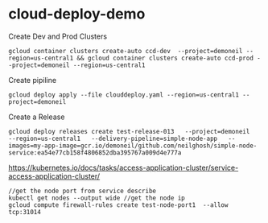 # cloud-deploy-demo

Create Dev and Prod Clusters 
```
gcloud container clusters create-auto ccd-dev  --project=demoneil --region=us-central1 && gcloud container clusters create-auto ccd-prod --project=demoneil --region=us-central1
```


Create pipiline
```
gcloud deploy apply --file clouddeploy.yaml --region=us-central1 --project=demoneil
```

Create a Release 
```
gcloud deploy releases create test-release-013   --project=demoneil   --region=us-central1   --delivery-pipeline=simple-node-app   --images=my-app-image=gcr.io/demoneil/github.com/neilghosh/simple-node-service:ea54e77cb158f4806852dba395767a009d4e777a
```

https://kubernetes.io/docs/tasks/access-application-cluster/service-access-application-cluster/
```
//get the node port from service describe
kubectl get nodes --output wide //get the node ip
gcloud compute firewall-rules create test-node-port1  --allow tcp:31014
```